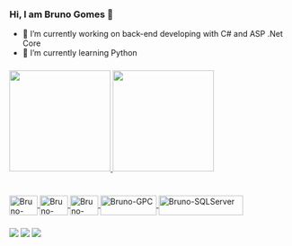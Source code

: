 ### Hi, I am Bruno Gomes 👋


- 🔭 I’m currently working on back-end developing with C# and ASP .Net Core
- 🌱 I’m currently learning Python

###

<div align="left">
  <a href="https://github.com/brunogomesc">
  <img height="180em" src="https://github-readme-stats.vercel.app/api?username=brunogomesc&show_icons=true&theme=dark&include_all_commits=true&count_private=true"/>
  <img height="180em" src="https://github-readme-stats.vercel.app/api/top-langs/?username=brunogomesc&layout=compact&langs_count=7&theme=dark"/>
</div>

###

<div style="display: inline_block"><br>
  <img align="center" alt="Bruno-Csharp" height="35" width="50" src="https://img.shields.io/badge/C%23-239120?style=for-the-badge&logoColor=white">
  <img align="center" alt="Bruno-Python" height="35" width="50" src="https://img.shields.io/badge/Python-3776AB?style=for-the-badge&logoColor=white">
  <img align="center" alt="Bruno-DotNet" height="35" width="50" src="https://img.shields.io/badge/.NET-5C2D91?style=for-the-badge&logoColor=white">
  <img align="center" alt="Bruno-GPC" height="35" width="100" src="https://img.shields.io/badge/Google_Cloud-4285F4?style=for-the-badge&logoColor=white">
  <img align="center" alt="Bruno-SQLServer" height="35" width="150" src="https://img.shields.io/badge/Microsoft_SQL_Server-CC2927?style=for-the-badge&logoColor=white">
</div>

###

<div>
  <a href="https://www.youtube.com/channel/UCK_sPzyopEO5_NrmhgDxA4A" target="_blank"><img src="https://img.shields.io/badge/YouTube-FF0000?style=for-the-badge&logo=youtube&logoColor=white" target="_blank"></a>
  <a href="https://www.instagram.com/4dev.ti" target="_blank"><img src="https://img.shields.io/badge/-Instagram-%23E4405F?style=for-the-badge&logo=instagram&logoColor=white" target="_blank"></a>
  <a href = "mailto:4developer.ti@gmail.com"><img src="https://img.shields.io/badge/-Gmail-%23333?style=for-the-badge&logo=gmail&logoColor=white" target="_blank"></a>
</div>

